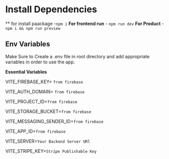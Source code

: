 
# Install Dependencies
** for install paackage -`npm i`
**For frontend run** - `npm run dev`
**For Product** - `npm i && npm run preview`

## Env Variables

Make Sure to Create a .env file in root directory and add appropriate variables in order to use the app.

**Essential Variables**

VITE_FIREBASE_KEY= `from firebase`

VITE_AUTH_DOMAIN= `from firebase`

VITE_PROJECT_ID=`from firebase`

VITE_STORAGE_BUCKET=`from firebase`

VITE_MESSAGING_SENDER_ID=`from firebase`

VITE_APP_ID=`from firebase`

VITE_SERVER=`Your Backend Server URl`

VITE_STRIPE_KEY=`Stripe Publishable Key`
